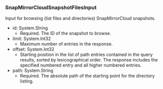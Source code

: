 ### SnapMirrorCloudSnapshotFilesInput
Input for browsing (list files and directories) SnapMirrorCloud snapshots.

- id: System.String
  - Required. The ID of the snapshot to browse.
- limit: System.Int32
  - Maximum number of entries in the response.
- offset: System.Int32
  - Starting position in the list of path entries contained in the query results, sorted by lexicographical order. The response includes the specified numbered entry and all higher numbered entries.
- path: System.String
  - Required. The absolute path of the starting point for the directory listing.

